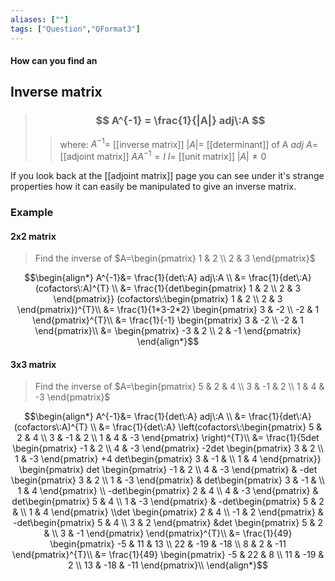 ```yaml
---
aliases: [""]
tags: ["Question","QFormat3"]
---
```


#### How can you find an
## Inverse matrix

> ### $$ A^{-1} = \frac{1}{|A|} adj\:A $$ 
>> where:
>> $A^{-1}=$ [[inverse matrix]] 
>> $|A|=$ [[determinant]] of A
>> $adj\:A=$ [[adjoint matrix]]
>> $AA^{-1} = I$
>> $I=$ [[unit matrix]]
>> $|A|\neq 0$ 

If you look back at the [[adjoint matrix]] page you can see under it's strange properties how it can easily be manipulated to give an inverse matrix.

### Example
#### 2x2 matrix
> Find the inverse of $A=\begin{pmatrix} 1 & 2 \\ 2 & 3 \end{pmatrix}$

$$\begin{align*}
A^{-1}&= \frac{1}{det\:A} adj\:A \\
&= \frac{1}{det\:A} (cofactors\:A)^{T} \\
&= \frac{1}{det\begin{pmatrix} 1 & 2 \\ 2 & 3 \end{pmatrix}} (cofactors\:\begin{pmatrix} 1 & 2 \\ 2 & 3 \end{pmatrix})^{T}\\
&= \frac{1}{1*3-2*2} \begin{pmatrix} 3 & -2 \\ -2 & 1 \end{pmatrix}^{T}\\
&= \frac{1}{-1} \begin{pmatrix} 3 & -2 \\ -2 & 1 \end{pmatrix}\\
&= \begin{pmatrix} -3 & 2 \\ 2 & -1 \end{pmatrix}
\end{align*}$$

#### 3x3 matrix
> Find the inverse of $A=\begin{pmatrix} 5 & 2 & 4 \\ 3 & -1 & 2 \\ 1 & 4 & -3 \end{pmatrix}$

$$\begin{align*}
A^{-1}&= \frac{1}{det\:A} adj\:A \\
&= \frac{1}{det\:A} (cofactors\:A)^{T} \\
&= \frac{1}{det\:A} \left(cofactors\:\begin{pmatrix} 5 & 2 & 4 \\ 3 & -1 & 2 \\ 1 & 4 & -3 \end{pmatrix} \right)^{T}\\
&= \frac{1}{5det \begin{pmatrix} -1 & 2 \\ 4 & -3 \end{pmatrix} -2det \begin{pmatrix} 3 & 2 \\ 1 & -3 \end{pmatrix} +4 det\begin{pmatrix} 3 & -1 &  \\ 1 & 4 \end{pmatrix}} \begin{pmatrix} det \begin{pmatrix} -1 & 2 \\ 4 & -3 \end{pmatrix} & -det \begin{pmatrix} 3 & 2 \\ 1 & -3 \end{pmatrix} & det\begin{pmatrix} 3 & -1 &  \\ 1 & 4 \end{pmatrix} \\ -det\begin{pmatrix} 2 & 4 \\ 4 & -3 \end{pmatrix} & det\begin{pmatrix} 5 & 4 \\ 1 & -3 \end{pmatrix} & -det\begin{pmatrix} 5 & 2 &  \\ 1 & 4 \end{pmatrix} \\det \begin{pmatrix} 2 & 4 \\ -1 & 2 \end{pmatrix} & -det\begin{pmatrix} 5 & 4 \\ 3 & 2 \end{pmatrix} &det \begin{pmatrix} 5 & 2 &  \\ 3 & -1 \end{pmatrix} \end{pmatrix}^{T}\\
&= \frac{1}{49} \begin{pmatrix} -5 & 11 & 13 \\ 22 & -19 & -18 \\ 8 & 2 & -11 \end{pmatrix}^{T}\\
&= \frac{1}{49} \begin{pmatrix} -5 & 22 & 8 \\ 11 & -19 & 2 \\ 13 & -18 & -11 \end{pmatrix}\\
\end{align*}$$